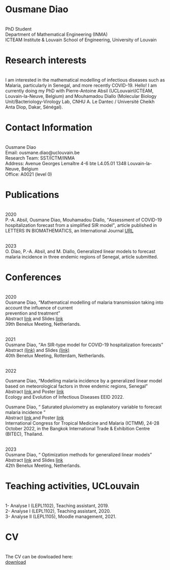 <h1>Ousmane Diao</h1>
<br>PhD Student
<br>Department of Mathematical Engineering (INMA)
<br>ICTEAM Institute & Louvain School of Engineering, 
University of Louvain

<h1> Research interests </h1>
<br>I am interested in the mathematical modelling of infectious diseases such as Malaria, particularly in Senegal, and more recently COVID-19.
Hello! I am currently doing my PhD with Pierre-Antoine Absil (UCLouvain\ICTEAM, Louvain-la-Neuve, Belgium) and Mouhamadou Diallo (Molecular Biology Unit/Bacteriology-Virology Lab, CNHU A. Le Dantec / Université Cheikh Anta Diop, Dakar, Sénégal).

<h1>Contact Information</h1>
<br>Ousmane Diao
<br>Email: ousmane.diao@uclouvain.be
<br>Research Team: SST/ICTM/INMA
<br>Address: Avenue Georges Lemaître 4-6 bte L4.05.01 1348 Louvain-la-Neuve, Belgium
<br>Office: A0021 (level 0)

<h1>Publications </h1>
<br>2020
<br> P.-A. Absil, Ousmane Diao, Mouhamadou Diallo, <q>Assessment of COVID-19 hospitalization forecast from a simplified SIR model</q>, article published in LETTERS IN BIOMATHEMATICS, an International Journal
<a href="https://lettersinbiomath.journals.publicknowledgeproject.org/index.php/lib/article/view/403">URL</a>

<br>2023
<br>O. Diao, P.-A. Absil, and M. Diallo, Generalized linear models to forecast
malaria incidence in three endemic regions of Senegal, article submitted.
  

<h1>Conferences</h1>
<br>2020
<br>Ousmane Diao, <q>Mathematical modelling of malaria transmission taking into account the influence of current<br>prevention and treatment</q>
<br> Abstract <a href="https://www.dropbox.com/s/n451fxy7l2uns4r/main_benelux.pdf?dl=0&quot;">link</a> and Slides <a href="https://www.dropbox.com/s/soz1pnpa699tfm7/benelux%20presentation%20new.pdf?dl=0&quot;">link</a>
<br>39th Benelux Meeting, Netherlands.

<br>2021
<br>Ousmane Diao, <q>An SIR-type model for COVID-19 hospitalization forecasts</q> 
<br> Abstract <a href="https://www.dropbox.com/s/b8anm6h2imxv1s4/Benelux_2021_abstract.pdf?dl=0&quot;">(link)</a> and Slides <a href="https://www.dropbox.com/s/zxo3vnoz583rmxw/Slides_benelux_2021_06_28.pdf?dl=0&quot;"> (link)</a>
<br> 40th Benelux Meeting, Rotterdam, Netherlands.

<br>2022
<br><p>Ousmane Diao, <q>Modelling malaria incidence by a generalized linear model based on meteorological factors in three endemic regions, Senegal</q> 
<br> Abstract <a href="https://www.dropbox.com/s/omyzy7jxa6o3zmv/main_conf_eeid_2022_Atlanta_2022_03_14.pdf?dl=0&quot;"> link </a> and Poster <a href="https://www.dropbox.com/s/zywc8hnrb42oe6b/poster_Ousmane_EEID2022.pdf?dl=0&quot;"> link</a>
<br> Ecology and Evolution of Infectious Diseases EEID 2022.
</p>

<p>Ousmane Diao, <q> Saturated pluviometry as explanatory variable to forecast malaria incidence </q> 
<br> Abstract <a href="https://www.dropbox.com/s/joswvb0zpc73i5l/Abstract_ICTMM2022.pdf?dl=0;"> link </a> and Poster <a href="https://www.dropbox.com/s/sbcuo6fqluw70zo/Poster_ICTMM_2022.pdf?dl=0;"> link</a>
<br> International Congress for Tropical Medicine and Malaria (ICTMM), 24-28 October 2022, in the Bangkok International Trade & Exhibition Centre (BITEC), Thailand.
</p>
<br>2023
<br>Ousmane Diao, <q> Optimization methods for generalized linear models</q>
<br> Abstract <a href="https://www.dropbox.com/s/eu58jaizrh2w7nd/OusmaneDiao.pdf?dl=0">link</a> and Slides <a href="https://www.dropbox.com/s/b6x5fw646gimw83/Presentations_benelux_2023.pdf?dl=0">link</a>
<br>42th Benelux Meeting, Netherlands.


<h1>Teaching activities, UCLouvain</h1>
<br>1- Analyse I (LEPL1102), Teaching assistant, 2019.
<br>2- Analyse I (LEPL1102), Teaching assistant, 2020.
<br>3- Analyse II (LEPL1105), Moodle management, 2021.
  
<h1>CV</h1>
<br>The CV can be dowloaded here:
<br><a id="wp-block-file--media-6c1dfe52-c3b1-45e4-888a-78394eabbb8c" href="https://www.dropbox.com/s/ki4bl46v72fzp3u/CV_Ousmane.pdf?dl=0"> </a><a href="https://www.dropbox.com/s/ki4bl46v72fzp3u/CV_Ousmane.pdf?dl=0" class="wp-block-file__button wp-element-button" download aria-describedby="wp-block-file--media-6c1dfe52-c3b1-45e4-888a-78394eabbb8c"> download </a>

